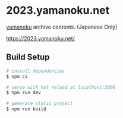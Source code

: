 # 2023.yamanoku.net

[yamanoku](https://github.com/yamanoku) archive contents. (Japanese Only)

https://2023.yamanoku.net/

## Build Setup

```bash
# install dependencies
$ npm ci

# serve with hot reload at localhost:3000
$ npm run dev

# generate static project
$ npm run build
```
